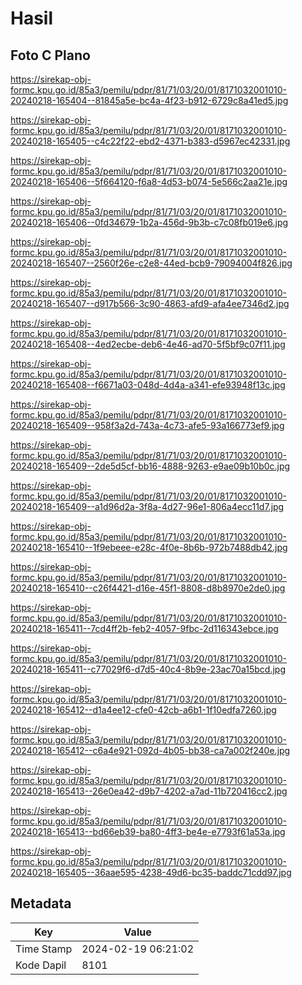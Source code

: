 # Hasil

## Foto C Plano

https://sirekap-obj-formc.kpu.go.id/85a3/pemilu/pdpr/81/71/03/20/01/8171032001010-20240218-165404--81845a5e-bc4a-4f23-b912-6729c8a41ed5.jpg

https://sirekap-obj-formc.kpu.go.id/85a3/pemilu/pdpr/81/71/03/20/01/8171032001010-20240218-165405--c4c22f22-ebd2-4371-b383-d5967ec42331.jpg

https://sirekap-obj-formc.kpu.go.id/85a3/pemilu/pdpr/81/71/03/20/01/8171032001010-20240218-165406--5f664120-f6a8-4d53-b074-5e566c2aa21e.jpg

https://sirekap-obj-formc.kpu.go.id/85a3/pemilu/pdpr/81/71/03/20/01/8171032001010-20240218-165406--0fd34679-1b2a-456d-9b3b-c7c08fb019e6.jpg

https://sirekap-obj-formc.kpu.go.id/85a3/pemilu/pdpr/81/71/03/20/01/8171032001010-20240218-165407--2560f26e-c2e8-44ed-bcb9-79094004f826.jpg

https://sirekap-obj-formc.kpu.go.id/85a3/pemilu/pdpr/81/71/03/20/01/8171032001010-20240218-165407--d917b566-3c90-4863-afd9-afa4ee7346d2.jpg

https://sirekap-obj-formc.kpu.go.id/85a3/pemilu/pdpr/81/71/03/20/01/8171032001010-20240218-165408--4ed2ecbe-deb6-4e46-ad70-5f5bf9c07f11.jpg

https://sirekap-obj-formc.kpu.go.id/85a3/pemilu/pdpr/81/71/03/20/01/8171032001010-20240218-165408--f6671a03-048d-4d4a-a341-efe93948f13c.jpg

https://sirekap-obj-formc.kpu.go.id/85a3/pemilu/pdpr/81/71/03/20/01/8171032001010-20240218-165409--958f3a2d-743a-4c73-afe5-93a166773ef9.jpg

https://sirekap-obj-formc.kpu.go.id/85a3/pemilu/pdpr/81/71/03/20/01/8171032001010-20240218-165409--2de5d5cf-bb16-4888-9263-e9ae09b10b0c.jpg

https://sirekap-obj-formc.kpu.go.id/85a3/pemilu/pdpr/81/71/03/20/01/8171032001010-20240218-165409--a1d96d2a-3f8a-4d27-96e1-806a4ecc11d7.jpg

https://sirekap-obj-formc.kpu.go.id/85a3/pemilu/pdpr/81/71/03/20/01/8171032001010-20240218-165410--1f9ebeee-e28c-4f0e-8b6b-972b7488db42.jpg

https://sirekap-obj-formc.kpu.go.id/85a3/pemilu/pdpr/81/71/03/20/01/8171032001010-20240218-165410--c26f4421-d16e-45f1-8808-d8b8970e2de0.jpg

https://sirekap-obj-formc.kpu.go.id/85a3/pemilu/pdpr/81/71/03/20/01/8171032001010-20240218-165411--7cd4ff2b-feb2-4057-9fbc-2d116343ebce.jpg

https://sirekap-obj-formc.kpu.go.id/85a3/pemilu/pdpr/81/71/03/20/01/8171032001010-20240218-165411--c77029f6-d7d5-40c4-8b9e-23ac70a15bcd.jpg

https://sirekap-obj-formc.kpu.go.id/85a3/pemilu/pdpr/81/71/03/20/01/8171032001010-20240218-165412--d1a4ee12-cfe0-42cb-a6b1-1f10edfa7260.jpg

https://sirekap-obj-formc.kpu.go.id/85a3/pemilu/pdpr/81/71/03/20/01/8171032001010-20240218-165412--c6a4e921-092d-4b05-bb38-ca7a002f240e.jpg

https://sirekap-obj-formc.kpu.go.id/85a3/pemilu/pdpr/81/71/03/20/01/8171032001010-20240218-165413--26e0ea42-d9b7-4202-a7ad-11b720416cc2.jpg

https://sirekap-obj-formc.kpu.go.id/85a3/pemilu/pdpr/81/71/03/20/01/8171032001010-20240218-165413--bd66eb39-ba80-4ff3-be4e-e7793f61a53a.jpg

https://sirekap-obj-formc.kpu.go.id/85a3/pemilu/pdpr/81/71/03/20/01/8171032001010-20240218-165405--36aae595-4238-49d6-bc35-baddc71cdd97.jpg


## Metadata

| Key        | Value               |
| ---------- | ------------------- |
| Time Stamp | 2024-02-19 06:21:02 |
| Kode Dapil | 8101                |



